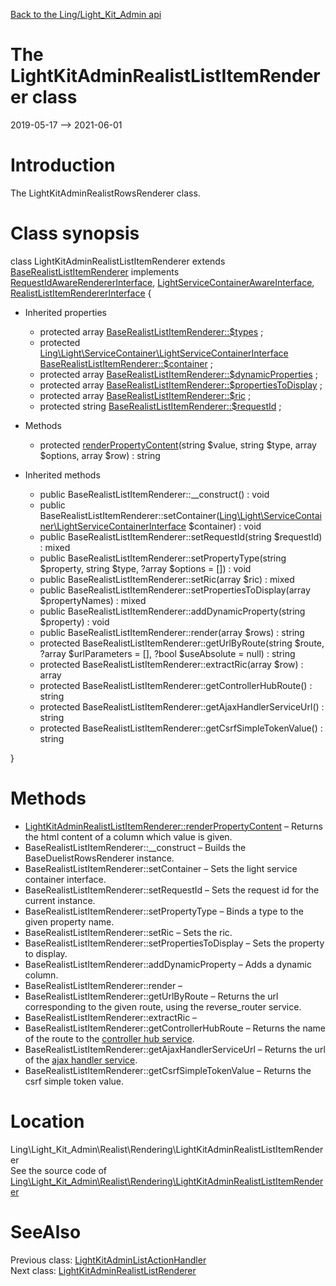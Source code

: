 [Back to the Ling/Light_Kit_Admin api](https://github.com/lingtalfi/Light_Kit_Admin/blob/master/doc/api/Ling/Light_Kit_Admin.md)



The LightKitAdminRealistListItemRenderer class
================
2019-05-17 --> 2021-06-01






Introduction
============

The LightKitAdminRealistRowsRenderer class.



Class synopsis
==============


class <span class="pl-k">LightKitAdminRealistListItemRenderer</span> extends [BaseRealistListItemRenderer](https://github.com/lingtalfi/Light_Realist/blob/master/doc/api/Ling/Light_Realist/Rendering/BaseRealistListItemRenderer.md) implements [RequestIdAwareRendererInterface](https://github.com/lingtalfi/Light_Realist/blob/master/doc/api/Ling/Light_Realist/Rendering/RequestIdAwareRendererInterface.md), [LightServiceContainerAwareInterface](https://github.com/lingtalfi/Light/blob/master/doc/api/Ling/Light/ServiceContainer/LightServiceContainerAwareInterface.md), [RealistListItemRendererInterface](https://github.com/lingtalfi/Light_Realist/blob/master/doc/api/Ling/Light_Realist/Rendering/RealistListItemRendererInterface.md) {

- Inherited properties
    - protected array [BaseRealistListItemRenderer::$types](#property-types) ;
    - protected [Ling\Light\ServiceContainer\LightServiceContainerInterface](https://github.com/lingtalfi/Light/blob/master/doc/api/Ling/Light/ServiceContainer/LightServiceContainerInterface.md) [BaseRealistListItemRenderer::$container](#property-container) ;
    - protected array [BaseRealistListItemRenderer::$dynamicProperties](#property-dynamicProperties) ;
    - protected array [BaseRealistListItemRenderer::$propertiesToDisplay](#property-propertiesToDisplay) ;
    - protected array [BaseRealistListItemRenderer::$ric](#property-ric) ;
    - protected string [BaseRealistListItemRenderer::$requestId](#property-requestId) ;

- Methods
    - protected [renderPropertyContent](https://github.com/lingtalfi/Light_Kit_Admin/blob/master/doc/api/Ling/Light_Kit_Admin/Realist/Rendering/LightKitAdminRealistListItemRenderer/renderPropertyContent.md)(string $value, string $type, array $options, array $row) : string

- Inherited methods
    - public BaseRealistListItemRenderer::__construct() : void
    - public BaseRealistListItemRenderer::setContainer([Ling\Light\ServiceContainer\LightServiceContainerInterface](https://github.com/lingtalfi/Light/blob/master/doc/api/Ling/Light/ServiceContainer/LightServiceContainerInterface.md) $container) : void
    - public BaseRealistListItemRenderer::setRequestId(string $requestId) : mixed
    - public BaseRealistListItemRenderer::setPropertyType(string $property, string $type, ?array $options = []) : void
    - public BaseRealistListItemRenderer::setRic(array $ric) : mixed
    - public BaseRealistListItemRenderer::setPropertiesToDisplay(array $propertyNames) : mixed
    - public BaseRealistListItemRenderer::addDynamicProperty(string $property) : void
    - public BaseRealistListItemRenderer::render(array $rows) : string
    - protected BaseRealistListItemRenderer::getUrlByRoute(string $route, ?array $urlParameters = [], ?bool $useAbsolute = null) : string
    - protected BaseRealistListItemRenderer::extractRic(array $row) : array
    - protected BaseRealistListItemRenderer::getControllerHubRoute() : string
    - protected BaseRealistListItemRenderer::getAjaxHandlerServiceUrl() : string
    - protected BaseRealistListItemRenderer::getCsrfSimpleTokenValue() : string

}






Methods
==============

- [LightKitAdminRealistListItemRenderer::renderPropertyContent](https://github.com/lingtalfi/Light_Kit_Admin/blob/master/doc/api/Ling/Light_Kit_Admin/Realist/Rendering/LightKitAdminRealistListItemRenderer/renderPropertyContent.md) &ndash; Returns the html content of a column which value is given.
- BaseRealistListItemRenderer::__construct &ndash; Builds the BaseDuelistRowsRenderer instance.
- BaseRealistListItemRenderer::setContainer &ndash; Sets the light service container interface.
- BaseRealistListItemRenderer::setRequestId &ndash; Sets the request id for the current instance.
- BaseRealistListItemRenderer::setPropertyType &ndash; Binds a type to the given property name.
- BaseRealistListItemRenderer::setRic &ndash; Sets the ric.
- BaseRealistListItemRenderer::setPropertiesToDisplay &ndash; Sets the property to display.
- BaseRealistListItemRenderer::addDynamicProperty &ndash; Adds a dynamic column.
- BaseRealistListItemRenderer::render &ndash; 
- BaseRealistListItemRenderer::getUrlByRoute &ndash; Returns the url corresponding to the given route, using the reverse_router service.
- BaseRealistListItemRenderer::extractRic &ndash; 
- BaseRealistListItemRenderer::getControllerHubRoute &ndash; Returns the name of the route to the [controller hub service](https://github.com/lingtalfi/Light_ControllerHub).
- BaseRealistListItemRenderer::getAjaxHandlerServiceUrl &ndash; Returns the url of the [ajax handler service](https://github.com/lingtalfi/Light_AjaxHandler).
- BaseRealistListItemRenderer::getCsrfSimpleTokenValue &ndash; Returns the csrf simple token value.





Location
=============
Ling\Light_Kit_Admin\Realist\Rendering\LightKitAdminRealistListItemRenderer<br>
See the source code of [Ling\Light_Kit_Admin\Realist\Rendering\LightKitAdminRealistListItemRenderer](https://github.com/lingtalfi/Light_Kit_Admin/blob/master/Realist/Rendering/LightKitAdminRealistListItemRenderer.php)



SeeAlso
==============
Previous class: [LightKitAdminListActionHandler](https://github.com/lingtalfi/Light_Kit_Admin/blob/master/doc/api/Ling/Light_Kit_Admin/Realist/ListActionHandler/LightKitAdminListActionHandler.md)<br>Next class: [LightKitAdminRealistListRenderer](https://github.com/lingtalfi/Light_Kit_Admin/blob/master/doc/api/Ling/Light_Kit_Admin/Realist/Rendering/LightKitAdminRealistListRenderer.md)<br>
